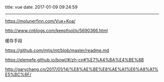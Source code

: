title: vue
date: 2017-01-09 09:24:59

---

https://molunerfinn.com/Vue+Koa/

http://www.cnblogs.com/keepfool/p/5690366.html

缓存手段

https://github.com/mtjs/mt/blob/master/readme.md

https://elemefe.github.io/bowl/#/zh-cn#%E7%A4%BA%E4%BE%8B

http://garychang.cn/2017/01/14/%E8%AE%BE%E8%AE%A1%E6%A8%A1%E5%BC%8F/
